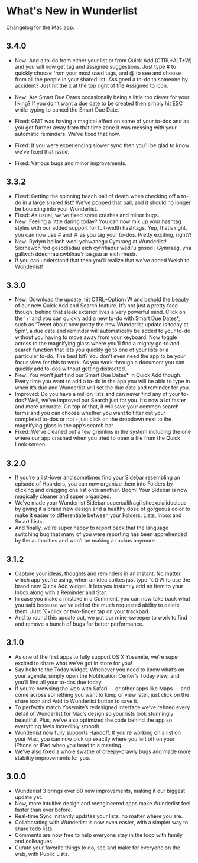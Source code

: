 # What's New in Wunderlist
Changelog for the Mac app.

## 3.4.0
- New: Add a to-do from either your list or from Quick Add (CTRL+ALT+W) and you will now get tag and assignee suggestions. Just type # to quickly choose from your most used tags, and @ to see and choose from all the people in your shared list. Assigned a to-do to someone by accident? Just hit the x at the top right of the Assigned to icon. 
- New: Are Smart Due Dates occasionally being a little too clever for your liking? If you don’t want a due date to be created then simply hit ESC while typing to cancel the Smart Due Date.

- Fixed: GMT was having a magical effect on some of your to-dos and as you got further away from that time zone it was messing with your automatic reminders. We’ve fixed that now.
- Fixed: If you were experiencing slower sync then you’ll be glad to know we’ve fixed that issue.
- Fixed: Various bugs and minor improvements.

## 3.3.2

  - Fixed: Getting the spinning beach ball of death when checking off a to-do in a large shared list? We’ve popped that ball, and it should no longer be bouncing into your Wunderlist.
  - Fixed: As usual, we’ve fixed some crashes and minor bugs.
  - New: Feeling a little daring today? You can now mix up your hashtag styles with our added support for full-width hashtags. Yep, that’s right, you can now use # and ＃ as you tag your to-dos. Pretty exciting, right?!
  - New: Rydym bellach wedi ychwanegu Cymraeg at Wunderlist! Sicrhewch fod gosodiadau eich cyfrifiadur wedi'u gosod i Gymraeg, yna gallwch ddechrau cwblhau'r tasgau ar eich rhestr.
  - If you can understand that then you’ll realize that we’ve added Welsh to Wunderlist!

## 3.3.0

  - New: Download the update, hit CTRL+Option+W and behold the beauty of our new Quick Add and Search feature. It’s not just a pretty face though, behind that sleek exterior lives a very powerful mind. Click on the ‘+’ and you can quickly add a new to-do with Smart Due Dates*, such as ‘Tweet about how pretty the new Wunderlist update is today at 5pm’, a due date and reminder will automatically be added to your to-do without you having to move away from your keyboard. Now toggle across to the magnifying glass where you’ll find a mighty go-to and search function that lets you quickly go to one of your lists or a particular to-do. The best bit? You don’t even need the app to be your focus view for this to work. As you work through a document you can quickly add to-dos without getting distracted.
  - New: You won’t just find our Smart Due Dates* in Quick Add though. Every time you want to add a to-do in the app you will be able to type in when it’s due and Wunderlist will set the due date and reminder for you.
  - Improved: Do you have a million lists and can never find any of your to-dos? Well, we’ve improved our Search just for you. It’s now a lot faster and more accurate. On top of that, it will save your common search terms and you can choose whether you want to filter out your completed to-dos or not - just click on the dropdown next to the magnifying glass in the app’s search bar.
  - Fixed: We’ve cleaned out a few gremlins in the system including the one where our app crashed when you tried to open a file from the Quick Look screen.

## 3.2.0

  - If you’re a list-lover and sometimes find your Sidebar resembling an episode of Hoarders, you can now organize them into Folders by clicking and dragging one list onto another. Boom! Your Sidebar is now magically cleaner and super organized.
  - We’ve made your Wunderlist Sidebar supercalifragilisticexpialidocious by giving it a brand new design and a healthy dose of gorgeous color to make it easier to differentiate between your Folders, Lists, Inbox and Smart Lists.
  - And finally, we’re super happy to report back that the language switching bug that many of you were reporting has been apprehended by the authorities and won’t be making a ruckus anymore.

## 3.1.2

  - Capture your ideas, thoughts and reminders in an instant. No matter which app you’re using, when an idea strikes just type ⌥⇧W to use the brand new Quick Add widget. It lets you instantly add an Item to your Inbox along with a Reminder and Star.
  - In case you make a mistake in a Comment, you can now take back what you said because we’ve added the much requested ability to delete them. Just ⌥+click or two-finger tap on your trackpad.
  - And to round this update out, we put our mine-sweeper to work to find and remove a bunch of bugs for better performance.

## 3.1.0

  - As one of the first apps to fully support OS X Yosemite, we’re super excited to share what we’ve got in store for you!
  - Say hello to the Today widget. Whenever you need to know what’s on your agenda, simply open the Notification Center’s Today view, and you’ll find all your to-dos due today.
  - If you’re browsing the web with Safari — or other apps like Maps  — and come across something you want to keep or view later, just click on the share icon and Add to Wunderlist button to save it.
  - To perfectly match Yosemite’s redesigned interface we’ve refined every detail of Wunderlist for Mac’s design so your lists look stunningly beautiful. Plus, we’ve also optimized the code behind the app so everything feels incredibly smooth.
  - Wunderlist now fully supports Handoff. If you’re working on a list on your Mac, you can now pick up exactly where you left off on your iPhone or iPad when you head to a meeting.
  - We’ve also fixed a whole swathe of creepy-crawly bugs and made more stability improvements for you.

## 3.0.0

  - Wunderlist 3 brings over 60 new improvements, making it our biggest update yet.
  - New, more intuitive design and reengineered apps make Wunderlist feel faster than ever before.
  - Real-time Sync instantly updates your lists, no matter where you are.
  - Collaborating with Wunderlist is now even easier, with a simpler way to share todo lists.
  - Comments are now free to help everyone stay in the loop with family and colleagues.
  - Curate your favorite things to do, see and make for everyone on the web, with Public Lists.
